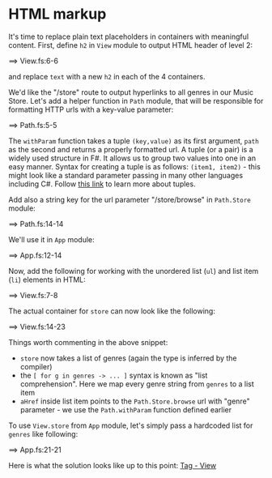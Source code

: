 # HTML markup

It's time to replace plain text placeholders in containers with meaningful content.
First, define `h2` in `View` module to output HTML header of level 2:

==> View.fs:6-6

and replace `text` with a new `h2` in each of the 4 containers.

We'd like the "/store" route to output hyperlinks to all genres in our Music Store.
Let's add a helper function in `Path` module, that will be responsible for formatting HTTP urls with a key-value parameter:

==> Path.fs:5-5

The `withParam` function takes a tuple `(key,value)` as its first argument, `path` as the second and returns a properly formatted url.
A tuple (or a pair) is a widely used structure in F#. It allows us to group two values into one in an easy manner. 
Syntax for creating a tuple is as follows: `(item1, item2)` - this might look like a standard parameter passing in many other languages including C#.
Follow [this link](http://fsharpforfunandprofit.com/posts/tuples/) to learn more about tuples.

Add also a string key for the url parameter "/store/browse" in `Path.Store` module:

==> Path.fs:14-14

We'll use it in `App` module:

==> App.fs:12-14

Now, add the following for working with the unordered list (`ul`) and list item (`li`) elements in HTML:

==> View.fs:7-8

The actual container for `store` can now look like the following:

==> View.fs:14-23

Things worth commenting in the above snippet:

- `store` now takes a list of genres (again the type is inferred by the compiler)
- the `[ for g in genres -> ... ]` syntax is known as "list comprehension". Here we map every genre string from `genres` to a list item
- `aHref` inside list item points to the `Path.Store.browse` url with "genre" parameter - we use the `Path.withParam` function defined earlier

To use `View.store` from `App` module, let's simply pass a hardcoded list for `genres` like following:

==> App.fs:21-21

Here is what the solution looks like up to this point: [Tag - View](https://github.com/theimowski/SuaveMusicStore/tree/view)

